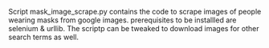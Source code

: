 Script mask_image_scrape.py contains the code to scrape images of people wearing masks from google images. prerequisites to be installled are selenium & urllib. The scriptp can be tweaked to download images for other search terms as well.
